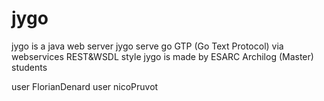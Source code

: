 jygo
====

jygo is a java web server
jygo serve go GTP (Go Text Protocol) via webservices REST&WSDL style
jygo is made by ESARC Archilog (Master) students

user FlorianDenard
user nicoPruvot